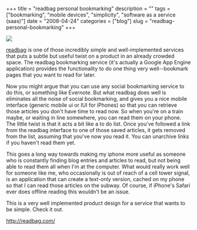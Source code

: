 +++
title = "readbag personal bookmarking"
description = ""
tags = ["bookmarking", "mobile devices", "simplicity", "software as a service (saas)"]
date = "2008-04-24"
categories = ["blog"]
slug = "readbag-personal-bookmarking"
+++



  <div class="notebook-screenshot"><a href="http://readbag.com/"><img src="http://media.konigi.com/bluga/wt4810f6b67b63b.jpg"/></a></div><p><a href="http://readbag.com/">readbag</a> is one of those incredibly simple and well-implemented services that puts a subtle but useful twist on a product in an already crowded space. The readbag bookmarking service (it's actually a Google App Engine application) provides the functionality to do one thing very well--bookmark pages that you want to read for later.</p>
<p>Now you might argue that you can use any social bookmarking service to do this, or something like Evernote. But what readbag does well is eliminates all the noise of social bookmarking, and gives you a nice mobile interface (generic mobile ui or IUI for iPhones) so that you can retrieve those articles you don't have time to read now. So when you're on a train maybe, or waiting in line somewhere, you can read them on your phone. The little twist is that it acts a bit like a to do list. Once you've followed a link from the readbag interface to one of those saved articles, it gets removed from the list, assuming that you've now you read it. You can unarchive links if you haven't read them yet.</p>
<p>This goes a long way towards making my iphone more useful as someone who is constantly finding blog entries and articles to read, but not being able to read them all when I'm at the computer. What would really work well for someone like me, who occasionally is out of reach of a cell tower signal, is an application that can create a text-only version, cached on my phone so that I can read those articles on the subway. Of course, if iPhone's Safari ever does offline reading this wouldn't be an issue.</p>
<p>This is a very well implemented product design for a service that wants to be simple. Check it out.</p>
    
  <a href="http://readbag.com/">http://readbag.com/</a>
